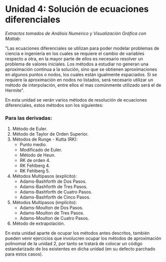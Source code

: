# Unidad 4: Solución de ecuaciones diferenciales

*Extractos tomados de Análisis Numérico y Visualización Gráfica con Matlab:*

"Las ecuaciones diferenciales se utilizan para poder modelar problemas de ciencia e ingeniería en los cuales se requiere el cambio de variables respecto a otra, en la mayor parte de ellos es necesario resolver un problema de valores iniciales. Los métodos a estudiar no generan una aproximación continua a la solución, sino que se obtienen aproximaciones en algunos puntos o nodos, los cuales están igualmente espaciados. Si se requiere la aproximación en nodos no listados, será necesario utilizar un método de interpolación, entre ellos el mas comúnmente utilizado será el de Hermite".

En esta unidad se verán varios métodos de resolución de ecuaciones diferenciales, estos métodos son los siguientes:

### Para las derivadas:

1. Método de Euler.
2. Método de Taylor de Orden Superior.
3. Métodos de Runge - Kutta (RK):
 	- Punto medio.
	- Modificado de Euler.
	- Método de Heun.
	- RK de orden 4.
	- RK Fehlberg 4.
	- RK Fehlberg 5.
4. Métodos Multipasos (explícito):
 	- Adams-Bashforth de Dos Pasos.
	- Adams-Bashforth de Tres Pasos.
	- Adams-Bashforth de Cuatro Pasos.
	- Adams-Bashforth de Cinco Pasos.
5. Métodos Multipasos (implícito):
 	- Adams-Moulton de Dos Pasos.
	- Adams-Moulton de Tres Pasos.
	- Adams-Moulton de Cuatro Pasos.
6. Método de extrapolación.

En esta unidad aparte de ocupar los métodos antes descritos, también pueden venir ejercicios que involucren ocupar los métodos de aproximación polinomial de la unidad 2, por tanto se tratará de colocar un código estandarizado de los existentes en dicha unidad (en su defecto parchado para estos casos).
